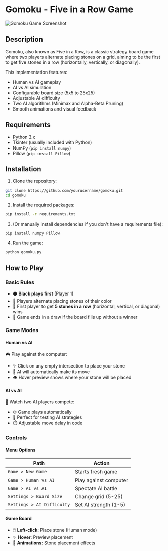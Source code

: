 # Gomoku - Five in a Row Game

![Gomoku Game Screenshot](https://github.com/user-attachments/assets/6ae6873b-33e0-4f4e-8362-c9e05f4636eb)

## Description

Gomoku, also known as Five in a Row, is a classic strategy board game where two players alternate placing stones on a grid, aiming to be the first to get five stones in a row (horizontally, vertically, or diagonally).

This implementation features:
- Human vs AI gameplay
- AI vs AI simulation
- Configurable board size (5x5 to 25x25)
- Adjustable AI difficulty
- Two AI algorithms (Minimax and Alpha-Beta Pruning)
- Smooth animations and visual feedback

## Requirements

- Python 3.x
- Tkinter (usually included with Python)
- NumPy (`pip install numpy`)
- Pillow (`pip install Pillow`)

## Installation

1. Clone the repository:
```bash
git clone https://github.com/yourusername/gomoku.git
cd gomoku
```

2. Install the required packages:
```bash
pip install -r requirements.txt
```

3. (Or manually install dependencies if you don't have a requirements file):
```bash
pip install numpy Pillow
```

4. Run the game:
```bash
python gomoku.py
```


## How to Play

### Basic Rules
- ⚫ **Black plays first** (Player 1)
- 🔄 Players alternate placing stones of their color
- 🎯 First player to get **5 stones in a row** (horizontal, vertical, or diagonal) wins
- 🤝 Game ends in a draw if the board fills up without a winner

### Game Modes

#### Human vs AI
🎮 Play against the computer:
- ✨ Click on any empty intersection to place your stone
- 🤖 AI will automatically make its move
- 👁️ Hover preview shows where your stone will be placed

#### AI vs AI
👀 Watch two AI players compete:
- ⚙️ Game plays automatically
- 🔬 Perfect for testing AI strategies
- ⏱️ Adjustable move delay in code

### Controls

#### Menu Options
| Path | Action |
|------|--------|
| `Game > New Game` | Starts fresh game |
| `Game > Human vs AI` | Play against computer |
| `Game > AI vs AI` | Spectate AI battle |
| `Settings > Board Size` | Change grid (5-25) |
| `Settings > AI Difficulty` | Set AI strength (1-5) |

#### Game Board
- 🖱️ **Left-click**: Place stone (Human mode)
- ✨ **Hover**: Preview placement
- 🔄 **Animations**: Stone placement effects


